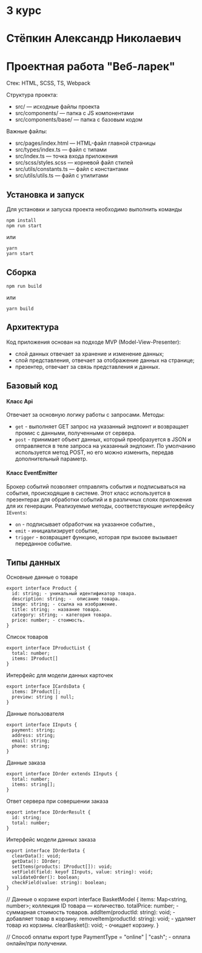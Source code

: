 # 3 курс
# Стёпкин Александр Николаевич
# Проектная работа "Веб-ларек"

Стек: HTML, SCSS, TS, Webpack

Структура проекта:
- src/ — исходные файлы проекта
- src/components/ — папка с JS компонентами
- src/components/base/ — папка с базовым кодом

Важные файлы:
- src/pages/index.html — HTML-файл главной страницы
- src/types/index.ts — файл с типами
- src/index.ts — точка входа приложения
- src/scss/styles.scss — корневой файл стилей
- src/utils/constants.ts — файл с константами
- src/utils/utils.ts — файл с утилитами

## Установка и запуск
Для установки и запуска проекта необходимо выполнить команды

```
npm install
npm run start
```

или

```
yarn
yarn start
```
## Сборка

```
npm run build
```

или

```
yarn build
```

## Архитектура

Код приложения основан на подходе MVP (Model-View-Presenter):
- слой данных отвечает за хранение и изменение данных;
- слой представления, отвечает за отображение данных на странице;
- презентер, отвечает за связь представления и данных.

##  Базовый код
#### Класс Api

Отвечает за основную логику работы с запросами.
Методы: 
- `get` - выполняет GET запрос на указанный эндпоинт и возвращает промис с данными, полученными от сервера.
- `post` - принимает объект данных, который преобразуется в JSON и отправляется в теле запроса на указанный эндпоинт. По умолчанию используется метод POST, но его можно изменить, передав дополнительный параметр.

#### Класс EventEmitter
Брокер событий позволяет отправлять события и подписываться на события, происходящие в системе. Этот класс используется в презентерах для обработки событий и в различных слоях приложения для их генерации.
Реализуемые методы, соответствующие интерфейсу `IEvents`:
- `on` - подписывает обработчик на указанное событие.,
- `emit` - инициализирует событие,
- `trigger` - возвращает функцию, которая при вызове вызывает переданное событие.

## Типы данных
Основные данные о товаре

```
export interface Product {
  id: string; - уникальный идентификатор товара.
  description: string; -  описание товара.
  image: string; - ссылка на изображение.
  title: string; - название товара.
  category: string; - категория товара.
  price: number; - стоимость.
}
```

Список товаров

```
export interface IProductList {
  total: number;
  items: IProduct[]
}

```

Интерфейс для модели данных карточек

```
export interface ICardsData {
  items: IProduct[];
  preview: string | null;
} 
```

Данные пользователя
```
export interface IInputs {
  payment: string;
  address: string;
  email: string;
  phone: string;
}
```

Данные заказа
```
export interface IOrder extends IInputs {
  total: number;
  items: string[];
}
```
Ответ сервера при совершении заказа 

```
export interface IOrderResult {
  id: string;
  total: number;
}
```

Интерфейс модели данных заказа
```
export interface IOrderData {
  clearData(): void;
  getData(): IOrder;
  setItems(products: IProduct[]): void;
  setField(field: keyof IInputs, value: string): void;
  validateOrder(): boolean;
  checkField(value: string): boolean;
}
```

// Данные о корзине
export interface BasketModel {
  items: Map<string, number>; коллекция ID товара — количество.
  totalPrice: number; - суммарная стоимость товаров.
  addItem(productId: string): void; - добавляет товар в корзину.
  removeItem(productId: string): void; - удаляет товар из корзины.
  clearBasket(): void; - очищает корзину.
}

// Способ оплаты
export type PaymentType = "online" | "cash"; - оплата онлайн/при получении.
